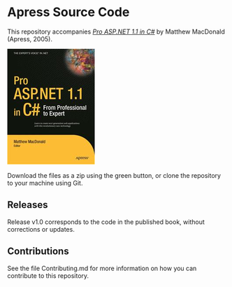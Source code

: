 # Apress Source Code

This repository accompanies [*Pro ASP.NET 1.1 in C#*](http://www.apress.com/9781590593516) by Matthew MacDonald (Apress, 2005).

![Cover image](9781590593516.jpg)

Download the files as a zip using the green button, or clone the repository to your machine using Git.

## Releases

Release v1.0 corresponds to the code in the published book, without corrections or updates.

## Contributions

See the file Contributing.md for more information on how you can contribute to this repository.
